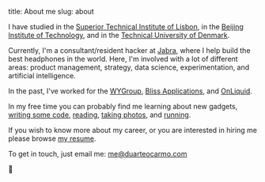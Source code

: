 title: About me
slug: about

I have studied in the [Superior Technical Institute of Lisbon](https://tecnico.ulisboa.pt/en/), in the [Beijing Institute of Technology](http://english.bit.edu.cn/), and in the [Technical University of Denmark](https://www.dtu.dk/english). 

Currently, I'm a consultant/resident hacker at [Jabra](https://jabra.com), where I help build the best headphones in the world. Here, I'm involved with a lot of different areas: product management, strategy, data science, experimentation, and artificial intelligence.  

In the past, I've worked for the [WYGroup](https://www.wygroup.net/), [Bliss Applications](https://www.blissapplications.com/), and [OnLiquid](https://onliquid.com/). 

In my free time you can probably find me learning about new gadgets, [writing some code]({static}/images/code.jpg), [reading](https://github.com/duarteocarmo/my-personal-zen), [taking photos]({static}/images/photos.jpg), and [running]({static}/images/run.jpg). 

If you wish to know more about my career, or you are interested in hiring me please browse [my resume](/cv.pdf).

To get in touch, just email me: me@duarteocarmo.com

🚀



